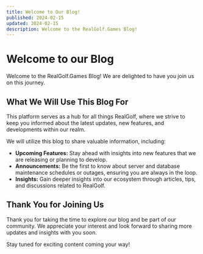 ```yaml
---
title: Welcome to Our Blog!
published: 2024-02-15
updated: 2024-02-15
description: Welcome to the RealGolf.Games Blog!
---
```


# Welcome to our Blog

Welcome to the RealGolf.Games Blog! We are delighted to have you join us on this journey.

## What We Will Use This Blog For

This platform serves as a hub for all things RealGolf, where we strive to keep you informed about the latest updates, new features, and developments within our realm.

We will utilize this blog to share valuable information, including:

- **Upcoming Features:** Stay ahead with insights into new features that we are releasing or planning to develop.
- **Announcements:** Be the first to know about server and database maintenance schedules or outages, ensuring you are always in the loop.
- **Insights:** Gain deeper insights into our ecosystem through articles, tips, and discussions related to RealGolf.

## Thank You for Joining Us

Thank you for taking the time to explore our blog and be part of our community. We appreciate your interest and look forward to sharing more updates and insights with you soon.

Stay tuned for exciting content coming your way!

